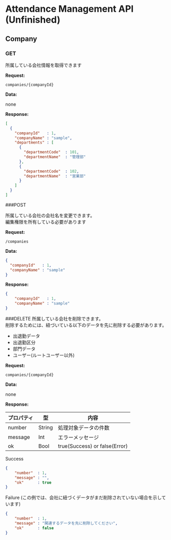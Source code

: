 # Attendance Management API (Unfinished)

## Company

### GET

所属している会社情報を取得できます

**Request:**

`companies/{companyId}`

**Data:**

none

**Response:**

```json
[
  {
    "companyId"   : 1,
    "companyName" : "sample",
    "departments" : [
      {
        "departmentCode"  : 101,
        "departmentName"  : "管理部"
      },
      {
        "departmentCode"  : 102,
        "departmentName"  : "営業部"
      }
    ]
  }
]
```

###POST

所属している会社の会社名を変更できます。<br>
編集権限を所有している必要があります

**Request:**

`/companies`

**Data:**

```json
{
  "companyId"   : 1,
  "companyName" : "sample"
}
```

**Response:**

```json
{
    "companyId"   : 1,
    "companyName" : "sample"
}
```

###DELETE
所属している会社を削除できます。<br>
削除するためには、紐づいている以下のデータを先に削除する必要があります。
- 出退勤データ
- 出退勤区分
- 部門データ
- ユーザー(ルートユーザー以外)

**Request:**

`companies/{companyId}`

**Data:**

none

**Response:**

|  プロパティ  |  型  |  内容  |
| ---- | ---- | ---- |
|  number  |  String  |  処理対象データの件数  |
|  message  |  Int  |  エラーメッセージ  |
|  ok  |  Bool  |  true(Success) or false(Error)  |


Success

```json
{
    "number"  : 1,
    "message" : "",
    "ok"      : true
}
```

Failure (この例では、会社に紐づくデータがまだ削除されていない場合を示しています)

```json
{
    "number"  : 1,
    "message" : "関連するデータを先に削除してください",
    "ok"      : false
}
```